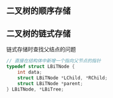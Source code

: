 ## 二叉树的顺序存储


## 二叉树的链式存储
链式存储时查找父结点的问题
```c++
// 直接在结构体中新增一个指向父节点的指针
typedef struct LBiTNode {
    int data;
    struct LBiTNode *LChild, *RChild;
    struct LBiTNode *parent;
} LBiTNode, *LBiTree;
```